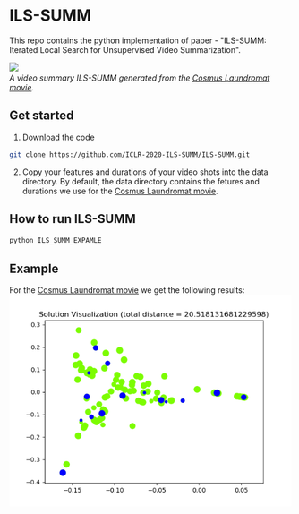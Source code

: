 # ILS-SUMM

This repo contains the python implementation of paper - "ILS-SUMM: Iterated Local Search for Unsupervised Video Summarization".

![](Cosmus_Laundromat.gif)  
*A video summary ILS-SUMM generated from the [Cosmus Laundromat movie](https://www.youtube.com/watch?v=Y-rmzh0PI3c).*
## Get started
1. Download the code
```bash
git clone https://github.com/ICLR-2020-ILS-SUMM/ILS-SUMM.git
```
2. Copy your features and durations of your video shots into the data directory. By default, the data directory contains the fetures and durations we use for the [Cosmus Laundromat movie](https://www.youtube.com/watch?v=Y-rmzh0PI3c).

## How to run ILS-SUMM
```bash
python ILS_SUMM_EXPAMLE
```
## Example
For the [Cosmus Laundromat movie](https://www.youtube.com/watch?v=Y-rmzh0PI3c) we get the following results:
![](Solution_Visualization.png)



